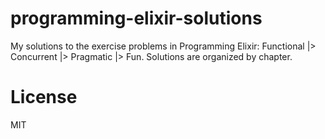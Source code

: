 # programming-elixir-solutions
My solutions to the exercise problems in Programming Elixir: Functional |> Concurrent |> Pragmatic |> Fun.
Solutions are organized by chapter.

# License
MIT
